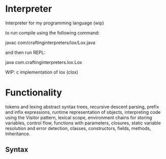 # Interpreter
Interpreter for my programming language (wip)

to run compile using the following command:

javac com/craftinginterpreters/lox/Lox.java 

and then run REPL:

java com.craftinginterpreters.lox.Lox

WIP: c implementation of lox (clox)

# Functionality

tokens and lexing 
abstract syntax trees,
recursive descent parsing,
prefix and infix expressions,
runtime representation of objects,
interpreting code using the Visitor pattern,
lexical scope, 
environment chains for storing variables, 
control flow, 
functions with parameters, 
closures, 
static variable resolution and error detection, 
classes, 
constructors, 
fields, 
methods,
Inheritance.

## Syntax
